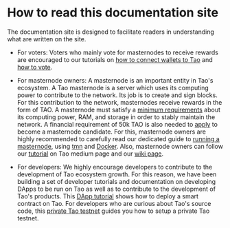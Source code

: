 # How to read this documentation site
The documentation site is designed to facilitate readers 
in understanding what are written on the site.

* For voters: Voters who mainly vote for masternodes to receive rewards are 
encouraged to our tutorials on [how to connect wallets to Tao](/get-started/wallet) and [how to vote](/get-started/voting/).

* For masternode owners: A masternode is an important entity in Tao's ecosystem.
A Tao masternode is a server which uses its computing power to 
contribute to the network. Its job is to create and sign blocks. 
For this contribution to the network, masternodes receive rewards in 
the form of TAO.
A masternode must satisfy a [minimum requirements](/masternode/masternode-setup-guide/#technical-requirements-recommendations) about 
its computing power, RAM, and storage
in order to stably maintain the network.
A financial requirement of 50k TAO is also needed to [apply](/masternode/masternode-setup-guide/#11-apply-for-masternode-candidacy) 
to become a masternode candidate.
For this, masternode owners are highly recommended to carefully read our dedicated guide
to [running a masternode](/masternode/masternode-setup-guide), 
using [tmn](/masternode/masternode-setup-guide/#6-installing-tmn-utility) and [Docker](/masternode/masternode-setup-guide/#5-setup-docker-logged-in-as-new-user).
Also, masternode owners can follow our [tutorial](https://medium.com/taoblockchain/how-to-run-a-tao-masternode-from-a-to-z-3793752dc3d1) on Tao medium page 
and our [wiki page](https://github.com/taoblockchain/docs/wiki).


* For developers: We highly encourage developers to contribute to the development of 
Tao ecosystem growth.
For this reason, we have been building a set of developer tutorials and documentation 
on developing DApps to be run on Tao as well as to contribute to the development
of Tao's products.
This [DApp tutorial](/advance/dappdeploytuto/) shows how to deploy a smart contract 
on Tao.
For developers who are curious about Tao's source code, this 
[private Tao testnet](/advance/tutoprivatenet/) guides you how to setup 
a private Tao testnet.